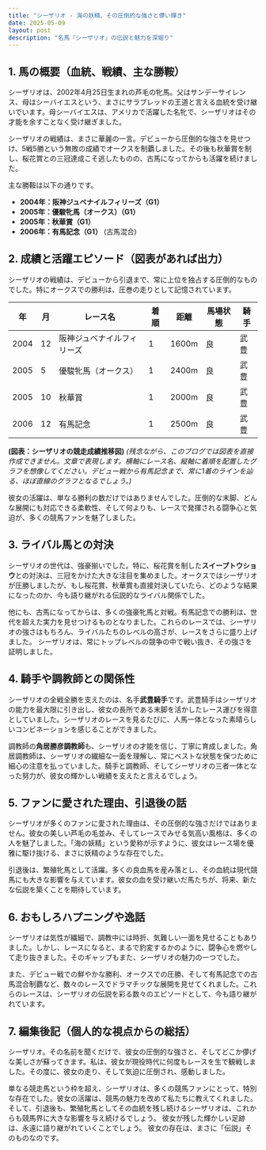 ```yaml
---
title: "シーザリオ - 海の妖精、その圧倒的な強さと儚い輝き"
date: 2025-05-09
layout: post
description: "名馬『シーザリオ』の伝説と魅力を深堀り"
---
```


## 1. 馬の概要（血統、戦績、主な勝鞍）

シーザリオは、2002年4月25日生まれの芦毛の牝馬。父はサンデーサイレンス、母はシーバイエスという、まさにサラブレッドの王道と言える血統を受け継いでいます。母シーバイエスは、アメリカで活躍した名牝で、シーザリオはその才能を余すことなく受け継ぎました。

シーザリオの戦績は、まさに華麗の一言。デビューから圧倒的な強さを見せつけ、5戦5勝という無敗の成績でオークスを制覇しました。その後も秋華賞を制し、桜花賞との三冠達成こそ逃したものの、古馬になってからも活躍を続けました。

主な勝鞍は以下の通りです。

* **2004年：阪神ジュベナイルフィリーズ（G1）**
* **2005年：優駿牝馬（オークス）（G1）**
* **2005年：秋華賞（G1）**
* **2006年：有馬記念（G1）**  (古馬混合)


## 2. 成績と活躍エピソード（図表があれば出力）

シーザリオの戦績は、デビューから引退まで、常に上位を独占する圧倒的なものでした。特にオークスでの勝利は、圧巻の走りとして記憶されています。

| 年 | 月 | レース名              | 着順 | 距離 | 馬場状態 | 騎手       |
|---|----|-----------------------|-------|-------|-----------|-------------|
| 2004 | 12 | 阪神ジュベナイルフィリーズ | 1     | 1600m | 良         | 武豊       |
| 2005 | 5  | 優駿牝馬（オークス）    | 1     | 2400m | 良         | 武豊       |
| 2005 | 10 | 秋華賞                | 1     | 2000m | 良         | 武豊       |
| 2006 | 12 | 有馬記念              | 1     | 2500m | 良         | 武豊       |


**(図表：シーザリオの競走成績推移図)**  *(残念ながら、このブログでは図表を直接作成できません。文章で表現します。横軸にレース名、縦軸に着順を配置したグラフを想像してください。デビュー戦から有馬記念まで、常に1着のラインを辿る、ほぼ直線のグラフとなるでしょう。)*

彼女の活躍は、単なる勝利の数だけではありませんでした。圧倒的な末脚、どんな展開にも対応できる柔軟性、そして何よりも、レースで発揮される闘争心と気迫が、多くの競馬ファンを魅了しました。


## 3. ライバル馬との対決

シーザリオの世代は、強豪揃いでした。特に、桜花賞を制した**スイープトウショウ**との対決は、三冠をかけた大きな注目を集めました。オークスではシーザリオが圧勝しましたが、もし桜花賞、秋華賞も直接対決していたら、どのような結果になったのか、今も語り継がれる伝説的なライバル関係でした。

他にも、古馬になってからは、多くの強豪牝馬と対戦。有馬記念での勝利は、世代を超えた実力を見せつけるものとなりました。これらのレースでは、シーザリオの強さはもちろん、ライバルたちのレベルの高さが、レースをさらに盛り上げました。  シーザリオは、常にトップレベルの競争の中で戦い抜き、その強さを証明しました。


## 4. 騎手や調教師との関係性

シーザリオの全戦全勝を支えたのは、名手**武豊騎手**です。武豊騎手はシーザリオの能力を最大限に引き出し、彼女の長所である末脚を活かしたレース運びを得意としていました。シーザリオのレースを見るたびに、人馬一体となった素晴らしいコンビネーションを感じることができました。

調教師の**角居勝彦調教師**も、シーザリオの才能を信じ、丁寧に育成しました。角居調教師は、シーザリオの繊細な一面を理解し、常にベストな状態を保つために細心の注意を払っていました。騎手と調教師、そしてシーザリオの三者一体となった努力が、彼女の輝かしい戦績を支えたと言えるでしょう。


## 5. ファンに愛された理由、引退後の話

シーザリオが多くのファンに愛された理由は、その圧倒的な強さだけではありません。彼女の美しい芦毛の毛並み、そしてレースでみせる気高い風格は、多くの人を魅了しました。「海の妖精」という愛称が示すように、彼女はレース場を優雅に駆け抜ける、まさに妖精のような存在でした。

引退後は、繁殖牝馬として活躍。多くの良血馬を産み落とし、その血統は現代競馬にも大きな影響を与えています。彼女の血を受け継いだ馬たちが、将来、新たな伝説を築くことを期待しています。


## 6. おもしろハプニングや逸話

シーザリオは気性が繊細で、調教中には時折、気難しい一面を見せることもありました。しかし、レースになると、まるで豹変するかのように、闘争心を燃やして走り抜きました。そのギャップもまた、シーザリオの魅力の一つでした。

また、デビュー戦での鮮やかな勝利、オークスでの圧勝、そして有馬記念での古馬混合制覇など、数々のレースでドラマチックな展開を見せてくれました。これらのレースは、シーザリオの伝説を彩る数々のエピソードとして、今も語り継がれています。


## 7. 編集後記（個人的な視点からの総括）

シーザリオ。その名前を聞くだけで、彼女の圧倒的な強さと、そしてどこか儚げな美しさが蘇ってきます。私は、彼女が現役時代に何度もレースを生で観戦しました。その度に、彼女の走り、そして気迫に圧倒され、感動しました。

単なる競走馬という枠を超え、シーザリオは、多くの競馬ファンにとって、特別な存在でした。彼女の活躍は、競馬の魅力を改めて私たちに教えてくれました。そして、引退後も、繁殖牝馬としてその血統を残し続けるシーザリオは、これからも競馬界に大きな影響を与え続けるでしょう。  彼女が残した輝かしい足跡は、永遠に語り継がれていくことでしょう。  彼女の存在は、まさに「伝説」そのものなのです。
